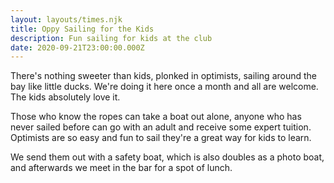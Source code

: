 ```yaml
---
layout: layouts/times.njk
title: Oppy Sailing for the Kids
description: Fun sailing for kids at the club
date: 2020-09-21T23:00:00.000Z
---
```

There's nothing sweeter than kids, plonked in optimists, sailing around the bay like little ducks.  We're doing it here once a month and all are welcome.  The kids absolutely love it.

Those who know the ropes can take a boat out alone, anyone who has never sailed before can go with an adult and receive some expert tuition.  Optimists are so easy and fun to sail they're a great way for kids to learn.  

We send them out with a safety boat, which is also doubles as a photo boat, and afterwards we meet in the bar for a spot of lunch.